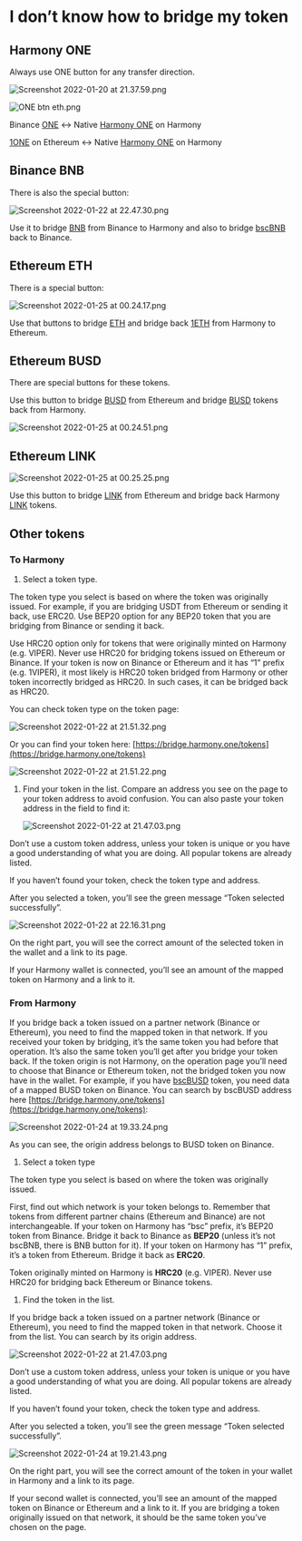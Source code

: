 # I don’t know how to bridge my token

## **Harmony** **ONE**

Always use ONE button for any transfer direction.

![Screenshot 2022-01-20 at 21.37.59.png](../../../.gitbook/assets/Screenshot_2022-01-20_at_21.37.59.png)

![ONE btn eth.png](../../../.gitbook/assets/ONE_btn_eth.png)

Binance [ONE](https://bscscan.com//token/0x03fF0ff224f904be3118461335064bB48Df47938) ↔ Native [Harmony ONE](https://explorer.harmony.one/address/0x00eeeeeeeeeeeeeeeeeeeeeeeeeeeeeeeeeeeeee?activeTab=3) on Harmony

[1ONE](https://etherscan.io/token/0xD5cd84D6f044AbE314Ee7E414d37cae8773ef9D3) on Ethereum ↔ Native [Harmony ONE](https://explorer.harmony.one/address/0x00eeeeeeeeeeeeeeeeeeeeeeeeeeeeeeeeeeeeee?activeTab=3) on Harmony

## **Binance BNB**

There is also the special button:

![Screenshot 2022-01-22 at 22.47.30.png](../../../.gitbook/assets/Screenshot_2022-01-22_at_22.47.30.png)

Use it to bridge [BNB](https://bscscan.com//token/0x00eeeeeeeeeeeeeeeeeeeeeeeeeeeeeeeeeeeeee) from Binance to Harmony and also to bridge [bscBNB](https://explorer.harmony.one/#/address/0xb1f6E61E1e113625593a22fa6aa94F8052bc39E0?activeTab=3) back to Binance. 

## Ethereum **ETH**

There is a special button:

![Screenshot 2022-01-25 at 00.24.17.png](../../../.gitbook/assets/Screenshot_2022-01-25_at_00.24.17.png)

Use that buttons to bridge [ETH](https://etherscan.io/token/0x00eeeeeeeeeeeeeeeeeeeeeeeeeeeeeeeeeeeeee) and bridge back [1ETH](https://explorer.harmony.one/#/address/0x6983D1E6DEf3690C4d616b13597A09e6193EA013?activeTab=3) from Harmony to Ethereum. 

## Ethereum **BUSD**

There are special buttons for these tokens.

Use this button to bridge [BUSD](https://etherscan.io/token/0x4fabb145d64652a948d72533023f6e7a623c7c53) from Ethereum and bridge [BUSD](https://explorer.harmony.one/address/0xE176EBE47d621b984a73036B9DA5d834411ef734?activeTab=3) tokens back from Harmony. 

![Screenshot 2022-01-25 at 00.24.51.png](../../../.gitbook/assets/Screenshot_2022-01-25_at_00.24.51.png)

## Ethereum **LINK**

![Screenshot 2022-01-25 at 00.25.25.png](../../../.gitbook/assets/Screenshot_2022-01-25_at_00.25.25.png)

Use this button to bridge [LINK](https://etherscan.io/token/0x514910771af9ca656af840dff83e8264ecf986ca) from Ethereum and bridge back Harmony [LINK](https://explorer.harmony.one/address/0x218532a12a389a4a92fc0c5fb22901d1c19198aa) tokens. 

## Other tokens

### **To Harmony**

1. Select a token type. 

The token type you select is based on where the token was originally issued. For example, if you are bridging USDT from Ethereum or sending it back, use ERC20. Use BEP20 option for any BEP20 token that you are bridging from Binance or sending it back. 

Use HRC20 option only for tokens that were originally minted on Harmony (e.g. VIPER). Never use HRC20 for bridging tokens issued on Ethereum or Binance. If your token is now on Binance or Ethereum and it has “1” prefix (e.g. 1VIPER), it most likely is HRC20 token bridged from Harmony or other token incorrectly bridged as HRC20. In such cases, it can be bridged back as HRC20. 

You can check token type on the token page:

![Screenshot 2022-01-22 at 21.51.32.png](../../../.gitbook/assets/Screenshot_2022-01-22_at_21.51.32.png)

Or you can find your token here: [https://bridge.harmony.one/tokens](https://bridge.harmony.one/tokens)

![Screenshot 2022-01-22 at 21.51.22.png](../../../.gitbook/assets/Screenshot_2022-01-22_at_21.51.22.png)

1. Find your token in the list. Compare an address you see on the page to your token address to avoid confusion. You can also paste your token address in the field to find it:
    
    ![Screenshot 2022-01-22 at 21.47.03.png](../../../.gitbook/assets/Screenshot_2022-01-22_at_21.47.03.png)
    

Don’t use a custom token address, unless your token is unique or you have a good understanding of what you are doing. All popular tokens are already listed.

If you haven’t found your token, check the token type and address.

After you selected a token, you’ll see the green message “Token selected successfully”.

![Screenshot 2022-01-22 at 22.16.31.png](../../../.gitbook/assets/Screenshot_2022-01-22_at_22.16.31.png)

On the right part, you will see the correct amount of the selected token in the wallet and a link to its page. 

If your Harmony wallet is connected, you’ll see an amount of the mapped token on Harmony and a link to it.

### **From Harmony**

If you bridge back a token issued on a partner network (Binance or Ethereum), you need to find the mapped token in that network. If you received your token by bridging, it’s the same token you had before that operation. It’s also the same token you’ll get after you bridge your token back.
If the token origin is not Harmony, on the operation page you’ll need to choose that Binance or Ethereum token, not the bridged token you now have in the wallet. For example, if you have [bscBUSD](https://explorer.harmony.one/address/0x0aB43550A6915F9f67d0c454C2E90385E6497EaA?activeTab=3) token, you need data of a mapped BUSD token on Binance. You can search by bscBUSD address here [https://bridge.harmony.one/tokens](https://bridge.harmony.one/tokens):

![Screenshot 2022-01-24 at 19.33.24.png](../../../.gitbook/assets/Screenshot_2022-01-24_at_19.33.24.png)

As you can see, the origin address belongs to BUSD token on Binance.

1. Select a token type

The token type you select is based on where the token was originally issued. 

First, find out which network is your token belongs to. Remember that tokens from different partner chains (Ethereum and Binance) are not interchangeable. 
If your token on Harmony has “bsc” prefix, it’s BEP20 token from Binance. Bridge it back to Binance as **BEP20** (unless it’s not bscBNB, there is BNB button for it).
If your token on Harmony has “1” prefix, it’s a token from Ethereum. Bridge it back as **ERC20**.

Token originally minted on Harmony is **HRC20** (e.g. VIPER). Never use HRC20 for bridging back Ethereum or Binance tokens. 

1. Find the token in the list.

If you bridge back a token issued on a partner network (Binance or Ethereum), you need to find the mapped token in that network. Choose it from the list. You can search by its origin address.

![Screenshot 2022-01-22 at 21.47.03.png](../../../.gitbook/assets/Screenshot_2022-01-22_at_21.47.03.png)

Don’t use a custom token address, unless your token is unique or you have a good understanding of what you are doing. All popular tokens are already listed.

If you haven’t found your token, check the token type and address.

After you selected a token, you’ll see the green message “Token selected successfully”.

![Screenshot 2022-01-24 at 19.21.43.png](../../../.gitbook/assets/Screenshot_2022-01-24_at_19.21.43.png)

On the right part, you will see the correct amount of the token in your wallet in Harmony and a link to its page. 

If your second wallet is connected, you’ll see an amount of the mapped token on Binance or Ethereum and a link to it. If you are bridging a token originally issued on that network, it should be the same token you’ve chosen on the page.